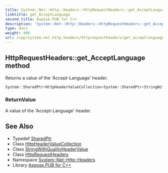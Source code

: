 ```yaml
---
title: System::Net::Http::Headers::HttpRequestHeaders::get_AcceptLanguage method
linktitle: get_AcceptLanguage
second_title: Aspose.PUB for C++
description: 'System::Net::Http::Headers::HttpRequestHeaders::get_AcceptLanguage method. Returns a value of the ''Accept-Language'' header in C++.'
type: docs
weight: 400
url: /cpp/system.net.http.headers/httprequestheaders/get_acceptlanguage/
---
```

## HttpRequestHeaders::get_AcceptLanguage method


Returns a value of the 'Accept-Language' header.

```cpp
System::SharedPtr<HttpHeaderValueCollection<System::SharedPtr<StringWithQualityHeaderValue>>> System::Net::Http::Headers::HttpRequestHeaders::get_AcceptLanguage()
```


### ReturnValue

A value of the 'Accept-Language' header.

## See Also

* Typedef [SharedPtr](../../../system/sharedptr/)
* Class [HttpHeaderValueCollection](../../httpheadervaluecollection/)
* Class [StringWithQualityHeaderValue](../../stringwithqualityheadervalue/)
* Class [HttpRequestHeaders](../)
* Namespace [System::Net::Http::Headers](../../)
* Library [Aspose.PUB for C++](../../../)
